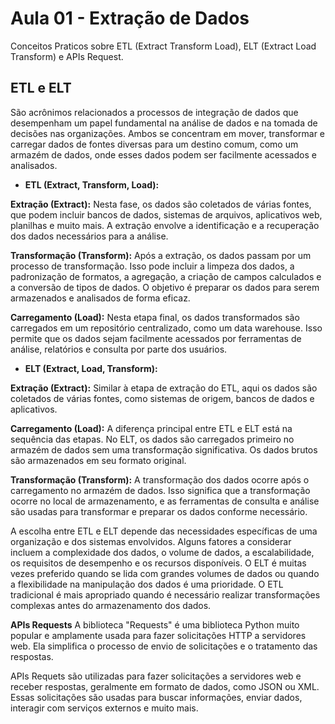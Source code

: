 # Aula 01 - Extração de Dados
Conceitos Praticos sobre ETL (Extract Transform Load), ELT (Extract Load Transform) e APIs Request.

## ETL e ELT
São acrônimos relacionados a processos de integração de dados que desempenham um papel fundamental na análise de dados e na tomada de decisões nas organizações. Ambos se concentram em mover, transformar e carregar dados de fontes diversas para um destino comum, como um armazém de dados, onde esses dados podem ser facilmente acessados e analisados.

- **ETL (Extract, Transform, Load):**

**Extração (Extract):** Nesta fase, os dados são coletados de várias fontes, que podem incluir bancos de dados, sistemas de arquivos, aplicativos web, planilhas e muito mais. A extração envolve a identificação e a recuperação dos dados necessários para a análise.

**Transformação (Transform):** Após a extração, os dados passam por um processo de transformação. Isso pode incluir a limpeza dos dados, a padronização de formatos, a agregação, a criação de campos calculados e a conversão de tipos de dados. O objetivo é preparar os dados para serem armazenados e analisados de forma eficaz.

**Carregamento (Load):** Nesta etapa final, os dados transformados são carregados em um repositório centralizado, como um data warehouse. Isso permite que os dados sejam facilmente acessados por ferramentas de análise, relatórios e consulta por parte dos usuários.

- **ELT (Extract, Load, Transform):**

**Extração (Extract):** Similar à etapa de extração do ETL, aqui os dados são coletados de várias fontes, como sistemas de origem, bancos de dados e aplicativos.

**Carregamento (Load):** A diferença principal entre ETL e ELT está na sequência das etapas. No ELT, os dados são carregados primeiro no armazém de dados sem uma transformação significativa. Os dados brutos são armazenados em seu formato original.

**Transformação (Transform):** A transformação dos dados ocorre após o carregamento no armazém de dados. Isso significa que a transformação ocorre no local de armazenamento, e as ferramentas de consulta e análise são usadas para transformar e preparar os dados conforme necessário.

A escolha entre ETL e ELT depende das necessidades específicas de uma organização e dos sistemas envolvidos. Alguns fatores a considerar incluem a complexidade dos dados, o volume de dados, a escalabilidade, os requisitos de desempenho e os recursos disponíveis. O ELT é muitas vezes preferido quando se lida com grandes volumes de dados ou quando a flexibilidade na manipulação dos dados é uma prioridade. O ETL tradicional é mais apropriado quando é necessário realizar transformações complexas antes do armazenamento dos dados.


**APIs Requests**
A biblioteca "Requests" é uma biblioteca Python muito popular e amplamente usada para fazer solicitações HTTP a servidores web. Ela simplifica o processo de envio de solicitações e o tratamento das respostas.

APIs Requets são utilizadas para fazer solicitações a servidores web e receber respostas, geralmente em formato de dados, como JSON ou XML. Essas solicitações são usadas para buscar informações, enviar dados, interagir com serviços externos e muito mais.